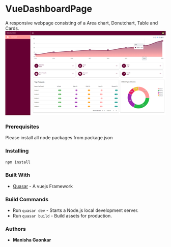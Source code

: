 # VueDashboardPage
A responsive webpage consisting of a Area chart, Donutchart, Table and Cards.
![alt text](https://github.com/mani279/VueDashboardPage/blob/main/public/admin_dashboard_quasar.png?raw=true)


### Prerequisites
Please install all node packages from package.json

### Installing
`npm install`

### Built With
* [Quasar](https://quasar.dev/) - A vuejs Framework

### Build Commands
* Run `quasar dev` - Starts a Node.js local development server.
* Run `quasar build` - Build assets for production.

### Authors
* **Manisha Gaonkar**